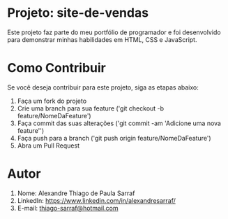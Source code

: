 # Projeto: site-de-vendas

Este projeto faz parte do meu portfólio de programador e foi desenvolvido para demonstrar minhas habilidades em HTML, CSS e JavaScript.

# Como Contribuir

Se você deseja contribuir para este projeto, siga as etapas abaixo:

1. Faça um fork do projeto
2. Crie uma branch para sua feature ('git checkout -b feature/NomeDaFeature')
3. Faça commit das suas alterações ('git commit -am 'Adicione uma nova feature'')
4. Faça push para a branch ('git push origin feature/NomeDaFeature')
5. Abra um Pull Request

# Autor

1. Nome: Alexandre Thiago de Paula Sarraf
2. LinkedIn: https://www.linkedin.com/in/alexandresarraf/
3. E-mail: thiago-sarraf@hotmail.com

